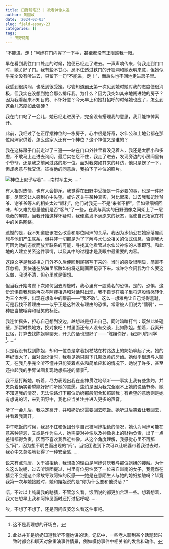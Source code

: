 ```yaml
---
title: 田野随笔23 | 欲看神像未遂
author: 黄国政
date: '2024-02-03'
slug: field-essay-23
categories: []
tags:
  - 田野随笔
---
```


<!--more-->

“不能进，走！”阿婶在门内挥了一下手，甚至都没有正眼瞧我一眼。

早在看到我往门口处走的时候，她便已经走了进去。一声声响传来，待我走到门口时，她关好了门。我有些不甘心，忍不住透过铁门的开锁洞和她表明来意，但她似乎完全没有听进去，只留下一句“不能进，走！”，而后头也不回地走进房子里。

我感到很纳闷，也感到很受挫。尽管知道[前天](https://guozheng.rbind.io/posts/2024/02/field-essay-24/)第一次见到她时她对我的态度便很消极，但我实在没想到她会那么排斥我。为什么？因为我突如其来地闯进她的房子？因为我看起来不知目的、不怀好意？今天早上和她打招呼的时候她也应了，怎么到这会儿态度如此强硬？

我在门口站了一会儿，她已经走进房子，完全没有搭理我的意思，我只能悻悻离开。

此前，我经过了在正厅摆神位的一栋房子，心中很是好奇，水仙公和土地公都在那位阿婶家供着，怎么这家人还有一个神位？这个神位又是谁的？

我在这栋房子门前走过了三遍——站在门口外往里看没见着人，我还是太胆小和多虑，不敢马上走进去询问。最后实在忍不住，我走了进去，发现旁边的小房间里有个爷爷，还是我之前问过路的那一位。面对我突如其来的拜访，他只是愣了一下，但却愿意与我交流。征得他的同意后，我拍下了神位的照片。

![神位上似乎写着“……南村军主天……”](/images/posts/2024/02/02-03-shenwei.jpg)

有人相对热情，也有人会排斥。我觉得在田野中受挫是一件必要的事，也是一件好事，尽管这让人感到心中失望。或许这关乎某种真实，对比起来，过去我和妃珍爷爷、谢爷爷等人的相处太过“顺利”，他们对我无一不是“来者不拒”，但如果细细回味，却又难免思量他们是否“客气”了一些，在我与真实的田野图像之间架上了一层隐蔽的屏障。当我开始这样怀疑时，我便愈发不满原来的状态，驱使自己拓宽在村中的关系网络。

遗憾的是，我不知道应该怎么改善和那位阿婶的关系。我因为水仙公在她家落座而想与他们产生联系，但并非一切都是为了了解与水仙公相关的仪式信息，否则我大可因为她的态度而放弃联系的可能，寻找其他看管过水仙公神像的人家即可。和此地的人建立关系这件事情，以及其中的过程才是我眼中最重要的内容。

这段文字是我被拒之门外不久后便回到民宿写下来的。当时的感受很明显，简直不容忽视，我快速在脑海里酝酿如何将这副画面记录下来。或许你会问我为什么要这么做，我说不清，但心里就是很想。

但当我开始考虑下次如何回去周旋时，我心里有一股莫名的恐惧。是的，恐惧，这份恐惧自我想象再次与阿婶相遇和对话时出现，我不自觉在脑子里将这股情感转化为三个大字，出现在想象中的眼前——“我不敢”。这么一想难免让自己觉得羞耻，可是我找不着理由——似乎正是这种没有理由的恐惧，常常被人们说为“懦弱”，一种应当被唾弃和耻笑的标签。

我连忙摇头，担心自己想到没边，越想越是打击自己，同时暗暗打气：既然此处碰壁，那暂时换地方，换对象吧！村里面还有人没有交谈，比如陈姐。想着，我离开民宿，打算去找陈姐聊聊天，开头的话也想好了——“陈姐你好，我是FJ的同学[^reason]……”

[^reason]: 这不是我理想的开场白。

只是我没有找到陈姐，却和一位总是拿着拐杖站在村路边上的奶奶聊起了天。她的年纪很大了，面对面说话时，我看见她只剩下几颗泛黄的牙齿。她似乎很想与人聊天，在我几乎完全听不懂并只能笑着点头和简单应和的情况下，她说了许多，甚至还拉起我的手臂试图复现她想描述的情景[^qingjing]。

[^qingjing]: 此处并非是奶奶知道我听不懂她讲的话。记忆中，一些老人聊到某个话题起兴致时都会和聊天对象重演事件情景，例如模仿事件中相关者的发言和动作。

我不忍打断她，听着，尽力表现出我在全神贯注地倾听——事实上我有些焦灼，并夹杂着确实希望能好好聆听她的意愿。焦灼是因为我完全跟不上她的说话节奏，她不知道我的情况，无法像路灯下那位奶奶那般配合和照顾我；有希望的意愿则是她有想说的话，来到田野中，我也应当关注并进入更多的声音。

听了一会儿后，我决定离开，并和奶奶说需要回去吃饭。她听过后笑着让我回去，并看着我离开。

中午吃饭的时候，我忍不住和饭团分享自己被阿婶拒绝的情况，她认为阿婶可能在意某种禁忌，又或是作为头人，她需要对神像以及神像身上的财物负责，出了一点差错都得负责，因而不喜欢我靠近神像。从这个角度理解，我感觉心里不再那么“闷”，因为想不明白而出现的“闷”。当饭团说到下次可以让叹婆带着我过去时，我心中又莫名地获得了一种安全感……

说来有点荒唐，关于被拒绝，我想象的理由是阿婶讨厌我与那位姐姐的接触。为什么这么说呢，过去听饭团提过，村里有位男性娶了一位来自越南的女子，我竟然在猜会不会是这个缘故导致阿婶的反感——她是在意陌生人与她的媳妇接触吗？毕竟我第一次与她接触时，她和姐姐说的是“你为什么要和他说话？”

唔，不过以上纯属我的瞎猜，不管怎么看，饭团说的都更加合理一些。想着想着，我又在想早上我和阿婶见面时还打过招呼呢……

唉，不想了不想了，还是问问叹婆怎么看这件事吧。